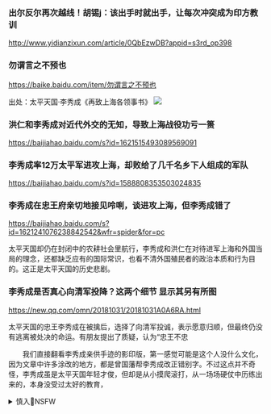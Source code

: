 ### 出尔反尔再次越线！胡锡j：该出手时就出手，让每次冲突成为印方教训
http://www.yidianzixun.com/article/0QbEzwDB?appid=s3rd_op398

### 勿谓言之不预也
https://baike.baidu.com/item/勿谓言之不预也

出处：太平天国·李秀成《再致上海各领事书》
![](https://bkimg.cdn.bcebos.com/pic/0823dd54564e92589cede7c49f82d158ccbf4e3a)

### 洪仁和李秀成对近代外交的无知，导致上海战役功亏一篑
https://baijiahao.baidu.com/s?id=1621515493089569091

### 李秀成率12万太平军进攻上海，却败给了几千名乡下人组成的军队
https://baijiahao.baidu.com/s?id=1588808353503024835

### 李秀成在忠王府亲切地接见呤唎，谈进攻上海，但李秀成错了
https://baijiahao.baidu.com/s?id=1621241076238842542&wfr=spider&for=pc

太平天国却仍在封闭中的农耕社会里航行，李秀成和洪仁在对待进军上海和外国当局的理念，还都缺乏应有的国际常识，也看不清外国殖民者的政治本质和行为目的。这正是太平天国的历史悲剧。

### 李秀成是否真心向清军投降？这两个细节 显示其另有所图
https://new.qq.com/omn/20181031/20181031A0A6RA.html

太平天国的忠王李秀成在被擒后，选择了向清军投诚，表示愿意归顺，但最终仍没有逃离被处决的命运。有朋友提出了质疑，认为“忠王不忠

　　我们直接翻看李秀成亲供手迹的影印版，第一感觉可能是这个人没什么文化，因为文章中许多涂改的地方，都是曾国藩帮李秀成改正错别字。不过这点并不奇怪，李秀成虽是太平天国年轻才俊，但却是从小摸爬滚打，从一场场硬仗中历练出来的，本身没受过太好的教育，

<details><summary>慎入🔞NSFW</summary>

Not Safe For Work
![](https://upload.wikimedia.org/wikipedia/commons/thumb/d/d3/Biohazard_Symbol_Specification.png/210px-Biohazard_Symbol_Specification.png)

<details><summary><b>风险自理Use At Your Own Risk🈲</summary>


</details>
</details>
